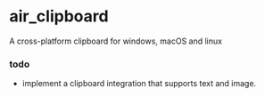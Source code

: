 # air_clipboard
A cross-platform clipboard for windows, macOS and linux

### todo
- implement a clipboard integration that supports text and image.